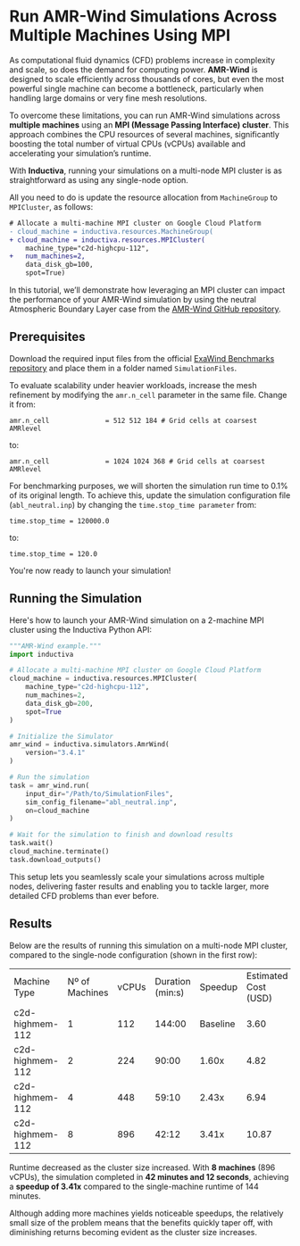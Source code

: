 # Run AMR-Wind Simulations Across Multiple Machines Using MPI
As computational fluid dynamics (CFD) problems increase in complexity and scale, so
does the demand for computing power. **AMR-Wind** is designed to scale efficiently across thousands of cores, but even the most powerful single machine can become a bottleneck, particularly when handling large domains or very fine mesh resolutions.

To overcome these limitations, you can run AMR-Wind simulations across
**multiple machines** using an **MPI (Message Passing Interface) cluster**. This approach combines the 
CPU resources of several machines, significantly boosting the total number of virtual CPUs (vCPUs) 
available and accelerating your simulation’s runtime.

With **Inductiva**, running your simulations on a multi-node MPI cluster is as straightforward as 
using any single-node option.

All you need to do is update the resource allocation from `MachineGroup` to `MPICluster`, as follows:

```diff
# Allocate a multi-machine MPI cluster on Google Cloud Platform
- cloud_machine = inductiva.resources.MachineGroup(
+ cloud_machine = inductiva.resources.MPICluster(
    machine_type="c2d-highcpu-112",
+   num_machines=2,
    data_disk_gb=100,
    spot=True)
```

In this tutorial, we’ll demonstrate how leveraging an MPI cluster can impact the performance of your AMR-Wind simulation 
by using the neutral Atmospheric Boundary Layer case from the [AMR-Wind GitHub repository](https://github.com/Exawind/amr-wind/tree/v3.4.0).

## Prerequisites
Download the required input files from the official
[ExaWind Benchmarks repository](https://github.com/Exawind/exawind-benchmarks/tree/main/amr-wind/atmospheric_boundary_layer/neutral/input_files) and place them in a folder named `SimulationFiles`.

To evaluate scalability under heavier workloads, increase the mesh refinement by modifying the `amr.n_cell` parameter in the same file. Change it from:

```
amr.n_cell              = 512 512 184 # Grid cells at coarsest AMRlevel
```

to:

```
amr.n_cell              = 1024 1024 368 # Grid cells at coarsest AMRlevel
```

For benchmarking purposes, we will shorten the simulation run time to 0.1% of its original length. To achieve this, 
update the simulation configuration file (`abl_neutral.inp`) by changing the `time.stop_time parameter` from:

```
time.stop_time = 120000.0
```

to:

```
time.stop_time = 120.0
```

You're now ready to launch your simulation!

## Running the Simulation
Here's how to launch your AMR-Wind simulation on a 2-machine MPI cluster
using the Inductiva Python API:

```python
"""AMR-Wind example."""
import inductiva

# Allocate a multi-machine MPI cluster on Google Cloud Platform
cloud_machine = inductiva.resources.MPICluster(
    machine_type="c2d-highcpu-112",
    num_machines=2,
    data_disk_gb=200,
    spot=True
)

# Initialize the Simulator
amr_wind = inductiva.simulators.AmrWind(
    version="3.4.1"
)

# Run the simulation
task = amr_wind.run(
    input_dir="/Path/to/SimulationFiles",
    sim_config_filename="abl_neutral.inp",
    on=cloud_machine
)

# Wait for the simulation to finish and download results
task.wait()
cloud_machine.terminate()
task.download_outputs()
```

This setup lets you seamlessly scale your simulations across multiple nodes, delivering faster results and 
enabling you to tackle larger, more detailed CFD problems than ever before.

## Results
Below are the results of running this simulation on a multi-node MPI cluster, compared to the single-node configuration (shown in the first row):

<table>
  <tr>
    <td>Machine Type</td>
    <td>Nº of Machines</td>
    <td>vCPUs</td>
    <td>Duration (min:s)</td>
    <td>Speedup</td>
    <td>Estimated Cost (USD)</td>
  </tr>
  <tr>
    <td>c2d-highmem-112</td>
    <td>1</td>
    <td>112</td>
    <td>144:00</td>
    <td>Baseline</td>
    <td>3.60</td>
  </tr>
  <tr>
    <td>c2d-highmem-112</td>
    <td>2</td>
    <td>224</td>
    <td>90:00</td>
    <td>1.60x</td>
    <td>4.82</td>
  </tr>
  <tr>
    <td>c2d-highmem-112</td>
    <td>4</td>
    <td>448</td>
    <td>59:10</td>
    <td>2.43x</td>
    <td>6.94</td>
  </tr>
  <tr>
    <td>c2d-highmem-112</td>
    <td>8</td>
    <td>896</td>
    <td>42:12</td>
    <td>3.41x</td>
    <td>10.87</td>
  </tr>
</table>

Runtime decreased as the cluster size increased. With **8 machines** (896 vCPUs), the simulation completed in **42 minutes and 12 seconds**, achieving a **speedup of 3.41x** compared to the single-machine runtime of 144 minutes.

Although adding more machines yields noticeable speedups, the relatively small size of the problem means that the benefits quickly taper off, with diminishing returns becoming evident as the cluster size increases.